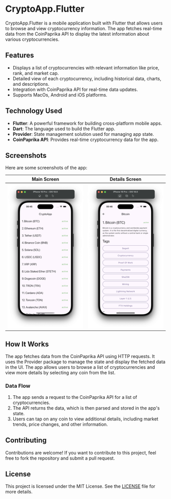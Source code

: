 # CryptoApp.Flutter

CryptoApp.Flutter is a mobile application built with Flutter that allows users to browse and view cryptocurrency information. The app fetches real-time data from the CoinPaprika API to display the latest information about various cryptocurrencies.

## Features

- Displays a list of cryptocurrencies with relevant information like price, rank, and market cap.
- Detailed view of each cryptocurrency, including historical data, charts, and descriptions.
- Integration with CoinPaprika API for real-time data updates.
- Supports MacOs, Android and iOS platforms.

## Technology Used

- **Flutter**: A powerful framework for building cross-platform mobile apps.
- **Dart**: The language used to build the Flutter app.
- **Provider**: State management solution used for managing app state.
- **CoinPaprika API**: Provides real-time cryptocurrency data for the app.

## Screenshots

Here are some screenshots of the app:

| Main Screen                       | Details Screen                   |
|------------------------------------|-----------------------------------|
| ![Main Screen](docs/main-screen.png) | ![Details Screen](docs/details-screen.png) |

## How It Works

The app fetches data from the CoinPaprika API using HTTP requests. It uses the Provider package to manage the state and display the fetched data in the UI. The app allows users to browse a list of cryptocurrencies and view more details by selecting any coin from the list.

### Data Flow

1. The app sends a request to the CoinPaprika API for a list of cryptocurrencies.
2. The API returns the data, which is then parsed and stored in the app's state.
3. Users can tap on any coin to view additional details, including market trends, price changes, and other information.

## Contributing

Contributions are welcome! If you want to contribute to this project, feel free to fork the repository and submit a pull request.

## License

This project is licensed under the MIT License. See the [LICENSE](/LICENSE) file for more details.
